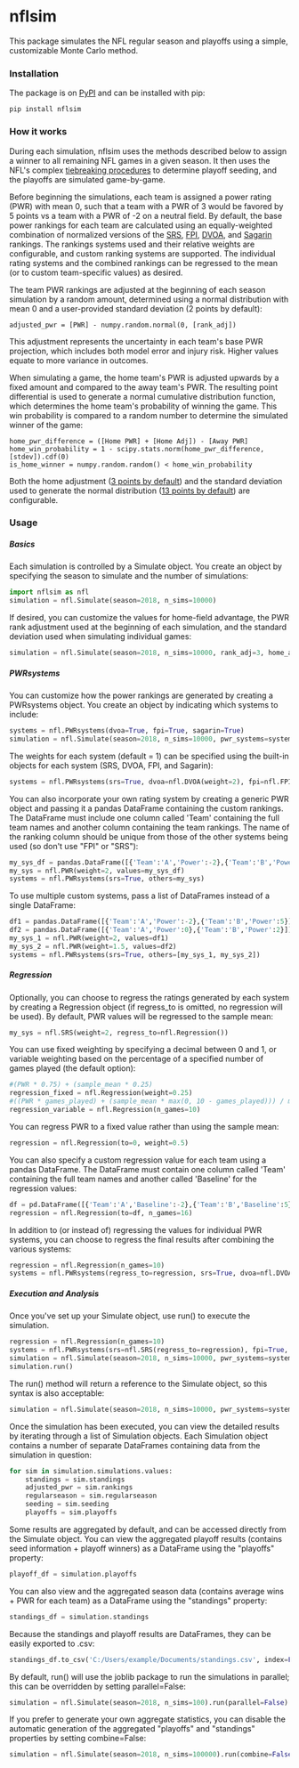 # nflsim

This package simulates the NFL regular season and playoffs using a simple, customizable Monte Carlo method.

### Installation

The package is on [PyPI] and can be installed with pip:

```
pip install nflsim
```

### How it works

During each simulation, nflsim uses the methods described below to assign a winner to all remaining NFL games in a given season. It then uses the NFL's complex [tiebreaking procedures] to determine playoff seeding, and the playoffs are simulated game-by-game.

Before beginning the simulations, each team is assigned a power rating (PWR) with mean 0, such that a team with a PWR of 3 would be favored by 5 points vs a team with a PWR of -2 on a neutral field. By default, the base power rankings for each team are calculated using an equally-weighted combination of normalized versions of the [SRS], [FPI], [DVOA], and [Sagarin] rankings. The rankings systems used and their relative weights are configurable, and custom ranking systems are supported. The individual rating systems and the combined rankings can be regressed to the mean (or to custom team-specific values) as desired.

The team PWR rankings are adjusted at the beginning of each season simulation by a random amount, determined using a normal distribution with mean 0 and a user-provided standard deviation (2 points by default):
```
adjusted_pwr = [PWR] - numpy.random.normal(0, [rank_adj])
```
    
This adjustment represents the uncertainty in each team's base PWR projection, which includes both model error and injury risk. Higher values equate to more variance in outcomes.

When simulating a game, the home team's PWR is adjusted upwards by a fixed amount and compared to the away team's PWR. The resulting point differential is used to generate a normal cumulative distribution function, which determines the home team's probability of winning the game. This win probability is compared to a random number to determine the simulated winner of the game:
```
home_pwr_difference = ([Home PWR] + [Home Adj]) - [Away PWR]
home_win_probability = 1 - scipy.stats.norm(home_pwr_difference, [stdev]).cdf(0)
is_home_winner = numpy.random.random() < home_win_probability
```

Both the home adjustment ([3 points by default]) and the standard deviation used to generate the normal distribution ([13 points by default]) are configurable.

### Usage

##### Basics

Each simulation is controlled by a Simulate object. You create an object by specifying the season to simulate and the number of simulations:
```python
import nflsim as nfl
simulation = nfl.Simulate(season=2018, n_sims=10000)
```
    
If desired, you can customize the values for home-field advantage, the PWR rank adjustment used at the beginning of each simulation, and the standard deviation used when simulating individual games:
```python
simulation = nfl.Simulate(season=2018, n_sims=10000, rank_adj=3, home_adj=2.5, st_dev=13.5)
```    
##### PWRsystems
    
You can customize how the power rankings are generated by creating a PWRsystems object. You create an object by indicating which systems to include:
```python
systems = nfl.PWRsystems(dvoa=True, fpi=True, sagarin=True)
simulation = nfl.Simulate(season=2018, n_sims=10000, pwr_systems=systems)
```

The weights for each system (default = 1) can be specified using the built-in objects for each system (SRS, DVOA, FPI, and Sagarin):
```python
systems = nfl.PWRsystems(srs=True, dvoa=nfl.DVOA(weight=2), fpi=nfl.FPI(weight=1.5))
```

You can also incorporate your own rating system by creating a generic PWR object and passing it a pandas DataFrame containing the custom rankings. The DataFrame must include one column called 'Team' containing the full team names and another column containing the team rankings. The name of the ranking column should be unique from those of the other systems being used (so don't use "FPI" or "SRS"):
```python
my_sys_df = pandas.DataFrame([{'Team':'A','Power':-2},{'Team':'B','Power':5}])
my_sys = nfl.PWR(weight=2, values=my_sys_df)
systems = nfl.PWRsystems(srs=True, others=my_sys)
```

To use multiple custom systems, pass a list of DataFrames instead of a single DataFrame:
```python
df1 = pandas.DataFrame([{'Team':'A','Power':-2},{'Team':'B','Power':5}])
df2 = pandas.DataFrame([{'Team':'A','Power':0},{'Team':'B','Power':2}])
my_sys_1 = nfl.PWR(weight=2, values=df1)
my_sys_2 = nfl.PWR(weight=1.5, values=df2)
systems = nfl.PWRsystems(srs=True, others=[my_sys_1, my_sys_2])
```

##### Regression

Optionally, you can choose to regress the ratings generated by each system by creating a Regression object (if regress_to is omitted, no regression will be used). By default, PWR values will be regressed to the sample mean:
```python
my_sys = nfl.SRS(weight=2, regress_to=nfl.Regression())
```

You can use fixed weighting by specifying a decimal between 0 and 1, or variable weighting based on the percentage of a specified number of games played (the default option):
```python
#(PWR * 0.75) + (sample_mean * 0.25)
regression_fixed = nfl.Regression(weight=0.25)
#((PWR * games_played) + (sample_mean * max(0, 10 - games_played))) / max(10, games_played)
regression_variable = nfl.Regression(n_games=10)
```
    
You can regress PWR to a fixed value rather than using the sample mean:
```python
regression = nfl.Regression(to=0, weight=0.5)
```
    
You can also specify a custom regression value for each team using a pandas DataFrame. The DataFrame must contain one column called 'Team' containing the full team names and another called 'Baseline' for the regression values:
```python
df = pd.DataFrame([{'Team':'A','Baseline':-2},{'Team':'B','Baseline':5}])
regression = nfl.Regression(to=df, n_games=16)
```
    
In addition to (or instead of) regressing the values for individual PWR systems, you can choose to regress the final results after combining the various systems:
```python
regression = nfl.Regression(n_games=10)
systems = nfl.PWRsystems(regress_to=regression, srs=True, dvoa=nfl.DVOA(weight=2))
```

##### Execution and Analysis

Once you've set up your Simulate object, use run() to execute the simulation.
```python
regression = nfl.Regression(n_games=10)
systems = nfl.PWRsystems(srs=nfl.SRS(regress_to=regression), fpi=True, dvoa=nfl.DVOA(weight=2))
simulation = nfl.Simulate(season=2018, n_sims=10000, pwr_systems=systems)
simulation.run()
```
    
The run() method will return a reference to the Simulate object, so this syntax is also acceptable:
```python
simulation = nfl.Simulate(season=2018, n_sims=10000, pwr_systems=systems).run()
```
    
Once the simulation has been executed, you can view the detailed results by iterating through a list of Simulation objects. Each Simulation object contains a number of separate DataFrames containing data from the simulation in question:
```python
for sim in simulation.simulations.values:
    standings = sim.standings
    adjusted_pwr = sim.rankings
    regularseason = sim.regularseason
    seeding = sim.seeding
    playoffs = sim.playoffs
```
    
Some results are aggregated by default, and can be accessed directly from the Simulate object. You can view the aggregated playoff results (contains seed information + playoff winners) as a DataFrame using the "playoffs" property:
```python
playoff_df = simulation.playoffs
```

You can also view and the aggregated season data (contains average wins + PWR for each team) as a DataFrame using the "standings" property:
```python
standings_df = simulation.standings
```

Because the standings and playoff results are DataFrames, they can be easily exported to .csv:
```python
standings_df.to_csv('C:/Users/example/Documents/standings.csv', index=False)
```

By default, run() will use the joblib package to run the simulations in parallel; this can be overridden by setting parallel=False:
```python
simulation = nfl.Simulate(season=2018, n_sims=100).run(parallel=False)
```
    
If you prefer to generate your own aggregate statistics, you can disable the automatic generation of the aggregated "playoffs" and "standings" properties by setting combine=False:
```python
simulation = nfl.Simulate(season=2018, n_sims=100000).run(combine=False)
```

[//]: #
   [PyPI]: <https://pypi.org/project/nflsim/>
   [SRS]: <https://www.sports-reference.com/blog/2015/03/srs-calculation-details/>
   [FPI]: <http://www.espn.com/blog/statsinfo/post/_/id/123048/a-guide-to-nfl-fpi/>
   [DVOA]: <https://www.footballoutsiders.com/info/methods#DVOA>
   [Sagarin]: <https://www.usatoday.com/sports/nfl/sagarin/2018/rating/>
   [tiebreaking procedures]: <https://operations.nfl.com/the-rules/nfl-tiebreaking-procedures/>
   [3 points by default]: <http://www.espn.com/nfl/story/_/id/20371914/home-field-advantage-nfl-2017-toughest-easiest-teams-play-road-more>
   [13 points by default]: <https://www.pro-football-reference.com/about/win_prob.htm>
